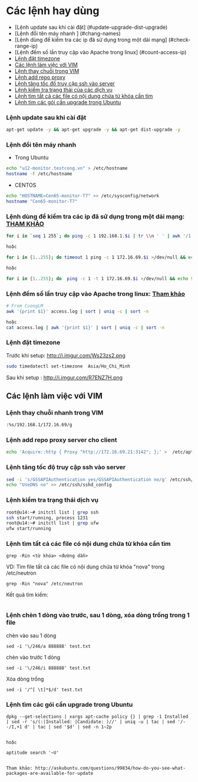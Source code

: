 Các lệnh hay dùng
==================


* [Lệnh update sau khi cài đặt] (#update-upgrade-dist-upgrade)
* [Lệnh đổi tên máy nhanh ] (#chang-names)
* [Lệnh dùng để kiểm tra các ip đã sử dụng trong một dải mạng] (#check-range-ip)
* [Lệnh đếm số lần truy cập vào Apache trong linux] (#count-access-ip)
* [Lệnh đặt timezone](#set-timezone)
* [Các lệnh làm việc với VIM](#VIM)
* [Lệnh thay chuỗi trong VIM](#thay-chuoi-vim)
* [Lệnh add repo proxy](#add-repo-proxy)
* [Lệnh tăng tốc đố truy cập ssh vào server](#ssh)
* [Lệnh kiểm tra trạng thái của các dịch vụ](#dichvu)
* [Lệnh tìm tất cả các file có nội dung chứa từ khóa cần tìm](#grep)
* [Lệnh tìm các gói cần upgrade trong Ubuntu](#packageupdate)

<a name="update-upgrade-dist-upgrade"></a>
### Lệnh update sau khi cài đặt 
```sh
apt-get update -y && apt-get upgrade -y && apt-get dist-upgrade -y
```

<a name="chang-names"> </a>
### Lệnh đổi tên máy nhanh 
- Trong Ubuntu
```sh
echo "u12-monitor.testcong.vn" > /etc/hostname
hostname -F /etc/hostname
```
- CENTOS
```sh
echo "HOSTNAME=Cen65-monitor-T7" >> /etc/sysconfig/network
hostname "Cen65-monitor-T7"
```

<a name="check-range-ip"> </a>
### Lệnh dùng để kiểm tra các ip đã sử dụng trong một dải mạng: [THAM KHẢO](http://etherealmind.com/tech-notes-ping-sweep-ip-subnet/)

```sh
for i in `seq 1 255`; do ping -c 1 192.168.1.$i | tr \\n ' ' | awk '/1 received/ {print $2}'; done 

hoặc

for i in {1..255}; do timeout 1 ping -c 1 172.16.69.$i >/dev/null && echo $_; done

hoặc

for i in {1..255}; do  ping -c 1 -t 1 172.16.69.$i >/dev/null && echo $_; done
```

<a name="count-access-ip"> </a>
### Lệnh đếm số lần truy cập vào Apache trong linux: [Tham khảo](http://frustratedtech.com/post/30324903133/count-ip-addresses-in-apache-access-logs)
```sh
# From CuongLM
awk '{print $1}' access.log | sort | uniq -c | sort -n

hoặc
cat access.log | awk '{print $1}' | sort | uniq -c | sort -n
```

<a name="set-timezone"> </a>
### Lệnh đặt timezone
Trước khi setup: http://i.imgur.com/Ws23zs2.png
```sh
sudo timedatectl set-timezone  Asia/Ho_Chi_Minh
```
Sau khi setup : http://i.imgur.com/R7ENZ7H.png

<a name="VIM"> </a>
## Các lệnh làm việc với VIM

<a name="thay-chuoi-vim"> </a>
### Lệnh thay chuỗi nhanh trong VIM
```sh
:%s/192.168.1/172.16.69/g
```
<a name="add-repo-proxy"></a>
### Lệnh add repo proxy server cho client
```sh
echo 'Acquire::http { Proxy "http://172.16.69.21:3142"; };' >  /etc/apt/apt.conf.d/02proxy
```
<a name="ssh"></a>
### Lệnh tăng tốc độ truy cập ssh vào server
```sh
sed -i 's/GSSAPIAuthentication yes/GSSAPIAuthentication no/g' /etc/ssh/sshd_config
echo "UseDNS no" >> /etc/ssh/sshd_config
```

<a name="dichvu"></a>
### Lệnh kiểm tra trạng thái dịch vụ
```sh
root@u14:~# initctl list | grep ssh
ssh start/running, process 1231
root@u14:~# initctl list | grep ufw
ufw start/running
```

<a name="grep"></a>
### Lệnh tìm tất cả các file có nội dung chứa từ khóa cần tìm
```
grep -Rin <từ khóa> <đường dẫn>
```
VD: Tìm file tất cả các file có nội dung chứa từ khóa "nova" trong /etc/neutron
```
grep -Rin "nova" /etc/neutron
```
Kết quả tìm kiếm:

<img class="image__pic js-image-pic" src="http://i.imgur.com/nMMb860.png" alt="" id="screenshot-image">

### Lệnh chèn 1 dòng vào trước, sau 1 dòng, xóa dòng trống trong 1 file
chèn vào sau 1 dòng
```
sed -i '\/246/a 888888' test.txt
```
chèn vào trước 1 dòng
```
sed -i '\/246/i 888888' test.txt
```
Xóa dòng trống
```
sed -i '/^[ \t]*$/d' test.txt
```

<a name="packageupdate"></a>
### Lệnh tìm các gói cần upgrade trong Ubuntu
```
dpkg --get-selections | xargs apt-cache policy {} | grep -1 Installed | sed -r 's/(:|Installed: |Candidate: )//' | uniq -u | tac | sed '/--/I,+1 d' | tac | sed '$d' | sed -n 1~2p


hoặc

aptitude search '~U'


Tham khảo: http://askubuntu.com/questions/99834/how-do-you-see-what-packages-are-available-for-update
```